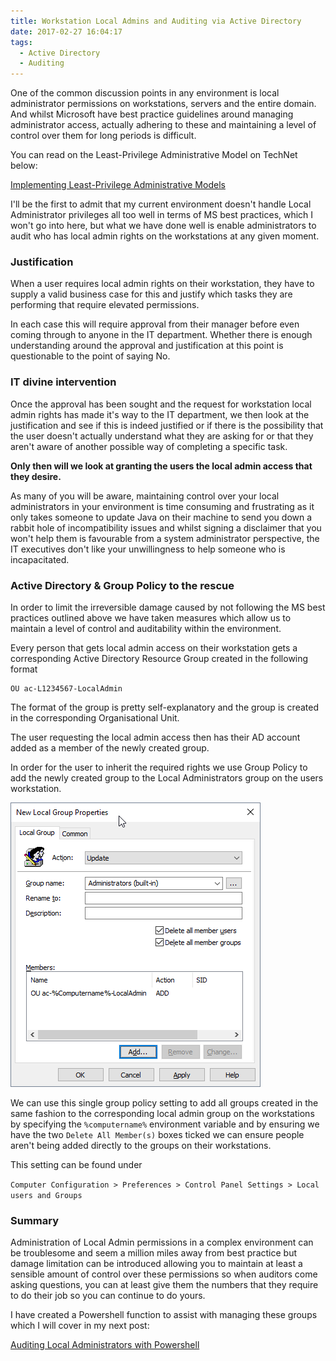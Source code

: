 ```yaml
---
title: Workstation Local Admins and Auditing via Active Directory
date: 2017-02-27 16:04:17
tags:
  - Active Directory
  - Auditing
---
```

One of the common discussion points in any environment is local administrator permissions on workstations, servers and the entire domain. And whilst Microsoft have best practice guidelines around managing administrator access, actually adhering to these and maintaining a level of control over them for long periods is difficult.

You can read on the Least-Privilege Administrative Model on TechNet below:

[Implementing Least-Privilege Administrative Models](https://technet.microsoft.com/en-us/windows-server-docs/identity/ad-ds/plan/security-best-practices/implementing-least-privilege-administrative-models)


I'll be the first to admit that my current environment doesn't handle Local Administrator privileges all too well in terms of MS best practices, which I won't go into here, but what we have done well is enable administrators to audit who has local admin rights on the workstations at any given moment.

### Justification

When a user requires local admin rights on their workstation, they have to supply a valid business case for this and justify which tasks they are performing that require elevated permissions.

In each case this will require approval from their manager before even coming through to anyone in the IT department. Whether there is enough understanding around the approval and justification at this point is questionable to the point of saying No.

### IT divine intervention

Once the approval has been sought and the request for workstation local admin rights has made it's way to the IT department, we then look at the justification and see if this is indeed justified or if there is the possibility that the user doesn't actually understand what they are asking for or that they aren't aware of another possible way of completing a specific task.

**Only then will we look at granting the users the local admin access that they desire.**

As many of you will be aware, maintaining control over your local administrators in your environment is time consuming and frustrating as it only takes someone to update Java on their machine to send you down a rabbit hole of incompatibility issues and whilst signing a disclaimer that you won't help them is favourable from a system administrator perspective, the IT executives don't like your unwillingness to help someone who is incapacitated.

### Active Directory & Group Policy to the rescue

In order to limit the irreversible damage caused by not following the MS best practices outlined above we have taken measures which allow us to maintain a level of control and auditability within the environment.

Every person that gets local admin access on their workstation gets a corresponding Active Directory Resource Group created in the following format

```
OU ac-L1234567-LocalAdmin
```

The format of the group is pretty self-explanatory and the group is created in the corresponding Organisational Unit.

The user requesting the local admin access then has their AD account added as a member of the newly created group.

In order for the user to inherit the required rights we use Group Policy to add the newly created group to the Local Administrators group on the users workstation.

![GPP NewGroup](/_screenshots/LocalAdminGPO.png)

We can use this single group policy setting to add all groups created in the same fashion to the corresponding local admin group on the workstations by specifying the `%computername%` environment variable and by ensuring we have the two `Delete All Member(s)` boxes ticked we can ensure people aren't being added directly to the groups on their workstations.

This setting can be found under

`Computer Configuration > Preferences > Control Panel Settings > Local users and Groups`

### Summary

Administration of Local Admin permissions in a complex environment can be troublesome and seem a million miles away from best practice but damage limitation can be introduced allowing you to maintain at least a sensible amount of control over these permissions so when auditors come asking questions, you can at least give them the numbers that they require to do their job so you can continue to do yours.

I have created a Powershell function to assist with managing these groups which I will cover in my next post:

[Auditing Local Administrators with Powershell](http://millerb.co.uk/auditing-local-administrators-with-powershell/)
